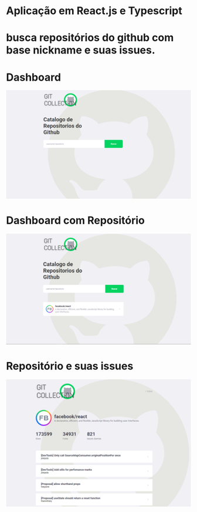 # Aplicação em React.js e Typescript </br>
# busca repositórios do github com base nickname e suas issues.

# Dashboard

<img src="/assetsgithub/dashboard.PNG" />

# Dashboard com Repositório

<img src="/assetsgithub/dashboard1.PNG"/>

# Repositório e suas issues

<img src="/assetsgithub/repos.PNG" />


